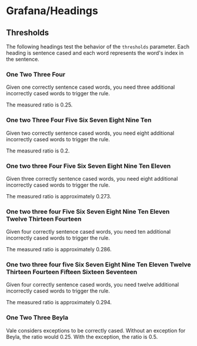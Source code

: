 # Grafana/Headings

## Thresholds

The following headings test the behavior of the `thresholds` parameter.
Each heading is sentence cased and each word represents the word's index in the sentence.

### One Two Three Four

Given one correctly sentence cased words, you need three additional incorrectly cased words to trigger the rule.

The measured ratio is 0.25.

### One two Three Four Five Six Seven Eight Nine Ten

Given two correctly sentence cased words, you need eight additional incorrectly cased words to trigger the rule.

The measured ratio is 0.2.

### One two three Four Five Six Seven Eight Nine Ten Eleven

Given three correctly sentence cased words, you need eight additional incorrectly cased words to trigger the rule.

The measured ratio is approximately 0.273.

### One two three four Five Six Seven Eight Nine Ten Eleven Twelve Thirteen Fourteen

Given four correctly sentence cased words, you need ten additional incorrectly cased words to trigger the rule.

The measured ratio is approximately 0.286.

### One two three four five Six Seven Eight Nine Ten Eleven Twelve Thirteen Fourteen Fifteen Sixteen Seventeen

Given four correctly sentence cased words, you need twelve additional incorrectly cased words to trigger the rule.

The measured ratio is approximately 0.294.

### One Two Three Beyla

Vale considers exceptions to be correctly cased.
Without an exception for Beyla, the ratio would 0.25.
With the exception, the ratio is 0.5.
